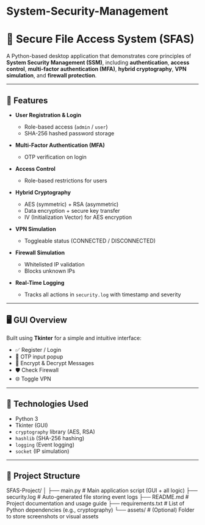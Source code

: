 # System-Security-Management

# 🔐 Secure File Access System (SFAS)

A Python-based desktop application that demonstrates core principles of **System Security Management (SSM)**, including **authentication**, **access control**, **multi-factor authentication (MFA)**, **hybrid cryptography**, **VPN simulation**, and **firewall protection**.

---

## 📌 Features

- **User Registration & Login**
  - Role-based access (`admin` / `user`)
  - SHA-256 hashed password storage

- **Multi-Factor Authentication (MFA)**
  - OTP verification on login

- **Access Control**
  - Role-based restrictions for users

- **Hybrid Cryptography**
  - AES (symmetric) + RSA (asymmetric)
  - Data encryption + secure key transfer
  - IV (Initialization Vector) for AES encryption

- **VPN Simulation**
  - Toggleable status (CONNECTED / DISCONNECTED)

- **Firewall Simulation**
  - Whitelisted IP validation
  - Blocks unknown IPs

- **Real-Time Logging**
  - Tracks all actions in `security.log` with timestamp and severity

---

## 🖥️ GUI Overview

Built using **Tkinter** for a simple and intuitive interface:

- ✅ Register / Login
- 🔑 OTP input popup
- 🔐 Encrypt & Decrypt Messages
- 🛡️ Check Firewall
- 🌐 Toggle VPN

---

## 🔧 Technologies Used

- Python 3
- Tkinter (GUI)
- `cryptography` library (AES, RSA)
- `hashlib` (SHA-256 hashing)
- `logging` (Event logging)
- `socket` (IP simulation)

---

## 📂 Project Structure

SFAS-Project/
│
├── main.py                # Main application script (GUI + all logic)
├── security.log           # Auto-generated file storing event logs
├── README.md              # Project documentation and usage guide
├── requirements.txt       # List of Python dependencies (e.g., cryptography)
└── assets/                # (Optional) Folder to store screenshots or visual assets


